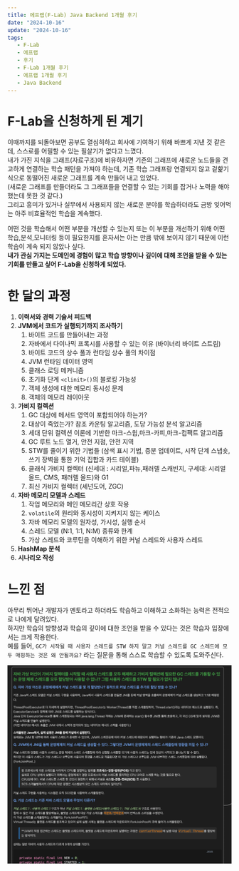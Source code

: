 ```yaml
---
title: 에프랩(F-Lab) Java Backend 1개월 후기
date: "2024-10-16"
update: "2024-10-16"
tags:
   - F-Lab
   - 에프랩
   - 후기
   - F-Lab 1개월 후기
   - 에프랩 1개월 후기
   - Java Backend
---
```


# F-Lab을 신청하게 된 계기

이때까지를 되돌아보면 공부도 열심히하고 회사에 기여하기 위해 바쁘게 지낸 것 같은데, 스스로를 어필할 수 있는 필살기가 없다고 느꼈다.  
내가 가진 지식을 그래프(자료구조)에 비유하자면 기존의 그래프에 새로운 노드들을 견고하게 연결하는 학습 패턴을 가져야 하는데, 기존 학습 그래프랑 연결되지 않고 겉핥기 식으로 동떨어진 새로운 그래프를 계속 만들어 내고 있었다.  
(새로운 그래프를 만들더라도 그 그래프들을 연결할 수 있는 기회를 잡거나 노력을 해야 했는데 못한 것 같다.)  
그리고 흥미가 있거나 실무에서 사용되지 않는 새로운 분야를 학습하더라도 금방 잊어먹는 아주 비효율적인 학습을 계속했다.  
  
어떤 것을 학습해서 어떤 부분을 개선할 수 있는지 또는 이 부분을 개선하기 위해 어떤 학습,분석,모니터링 등이 필요한지를 혼자서는 아는 만큼 밖에 보이지 않기 때문에 이런 학습이 계속 되지 않았나 싶다.   
**내가 관심 가지는 도메인에 경험이 많고 학습 방향이나 깊이에 대해 조언을 받을 수 있는 기회를 만들고 싶어 F-Lab을 신청하게 되었다.**  

# 한 달의 과정

1. **이력서와 경력 기술서 피드백**
2. **JVM에서 코드가 실행되기까지 조사하기**
   1. 바이트 코드를 만들어내는 과정
   2. 자바에서 다이나믹 프록시를 사용할 수 있는 이유 (바이너리 바이트 스트림)
   3. 바이트 코드의 상수 풀과 런타임 상수 풀의 차이점
   4. JVM 런타임 데이터 영역
   5. 클래스 로딩 메커니즘
   6. 초기화 단계 `<clinit>()`의 블로킹 가능성
   7. 객체 생성에 대한 메모리 동시성 문제
   8. 객체의 메모리 레이아웃
3. **가비지 컬렉션**
   1. GC 대상에 메서드 영역이 포함되어야 하는가?
   2. 대상이 죽었는가? 참조 카운팅 알고리즘, 도당 가능성 분석 알고리즘
   3. 세대 단위 컬렉션 이론에 기반한 마크-스윕,마크-카피,마크-컴팩트 알고리즘
   4. GC 루트 노드 열거, 안전 지점, 안전 지역
   5. STW를 줄이기 위한 기법들 (삼색 표시 기법, 증분 업데이트, 시작 단계 스냅숏, 쓰기 장벽을 통한 기억 집합과 카드 테이블)
   6. 클래식 가비지 컬렉터 (신세대 : 시리얼,파뉴,패러렐 스캐빈지, 구세대: 시리얼 올드, CMS, 패러렐 올드)와 G1
   7. 최신 가비지 컬렉터 (셰넌도어, ZGC)
4. **자바 메모리 모델과 스레드**
   1. 작업 메모리와 메인 메모리간 상호 작용
   2. `volatile`의 원리와 동시성이 지켜지지 않는 케이스
   3. 자바 메모리 모델의 원자성, 가시성, 실행 순서
   4. 스레드 모델 (N:1, 1:1, N:M) 종류와 한계
   5. 가상 스레드와 코루틴을 이해하기 위한 커널 스레드와 사용자 스레드
5. **HashMap 분석**
6. **시나리오 작성**

# 느낀 점

아무리 뛰어난 개발자가 멘토라고 하더라도 학습하고 이해하고 소화하는 능력은 전적으로 나에게 달려있다.  
하지만 학습의 방향성과 학습의 깊이에 대한 조언을 받을 수 있다는 것은 학습자 입장에서는 크게 작용한다.  
예를 들어, `GC가 시작될 때 사용자 스레드를 STW 하지 말고 커널 스레드를 GC 스레드에 모두 매핑하는 것은 왜 안될까요?` 라는 질문을 통해 스스로 학습할 수 있도록 도와주신다.

![](./whystw.png)

